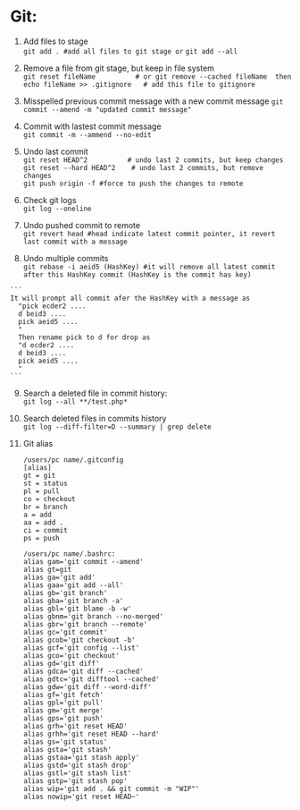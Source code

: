 # Git:
  1. Add files to stage  
    ```git add . #add all files to git stage or```
    ```git add --all ```
      
  2. Remove a file from git stage, but keep in file system  
      ``` git reset fileName          # or git remove --cached fileName  then ```  
      ``` echo fileName >> .gitignore   # add this file to gitignore ```
      
  3. Misspelled previous commit message with a new commit message
    ```git commit --amend -m "updated commit message" ```    
  
  4. Commit with lastest commit message   
      ```git commit -m --ammend --no-edit ```
      
  5. Undo last commit  
      ``` git reset HEAD^2          # undo last 2 commits, but keep changes   ```   
      ```git reset --hard HEAD^2    # undo last 2 commits, but remove changes ```   
      ```git push origin -f #force to push the changes to remote```
      
   6. Check git logs   
      ```git log --oneline ```   
      
   7. Undo pushed commit to remote   
      ```git revert head #head indicate latest commit pointer, it revert last commit with a message```
  
   8. Undo multiple commits   
    ```git rebase -i aeid5 (HashKey) #it will remove all latest commit after this HashKey commit (HashKey is the commit has key)```
    
    ```
    It will prompt all commit afer the HashKey with a message as 
      "pick ecder2 ....
      d beid3 ....
      pick aeid5 ....
      "    
      Then rename pick to d for drop as
      "d ecder2 ....
      d beid3 ....
      pick aeid5 ....
      "    
    ```

  9. Search a deleted file in commit history:  
      ```git log --all **/test.php*```
  
  10. Search deleted files in commits history  
      ```git log --diff-filter=D --summary | grep delete```

  11. Git alias
      ```
      /users/pc name/.gitconfig
      [alias]
      gt = git
      st = status
      pl = pull
      co = checkout
      br = branch
      a = add
      aa = add .
      ci = commit
      ps = push
      
      /users/pc name/.bashrc:
      alias gam='git commit --amend'
      alias gt=git
      alias ga='git add'
      alias gaa='git add --all'
      alias gb='git branch'
      alias gba='git branch -a'
      alias gbl='git blame -b -w'
      alias gbnm='git branch --no-merged'
      alias gbr='git branch --remote'
      alias gc='git commit'
      alias gcob='git checkout -b'
      alias gcf='git config --list'
      alias gco='git checkout'
      alias gd='git diff'
      alias gdca='git diff --cached'
      alias gdtc='git difftool --cached'
      alias gdw='git diff --word-diff'
      alias gf='git fetch'
      alias gpl='git pull'
      alias gm='git merge'
      alias gps='git push'
      alias grh='git reset HEAD'
      alias grhh='git reset HEAD --hard'
      alias gs='git status'
      alias gsta='git stash'
      alias gstaa='git stash apply'
      alias gstd='git stash drop'
      alias gstl='git stash list'
      alias gstp='git stash pop'
      alias wip='git add . && git commit -m "WIP"'
      alias nowip='git reset HEAD~'  
      ```
       
